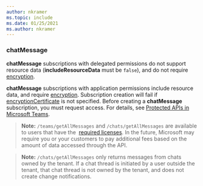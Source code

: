 ```yaml
---
author: nkramer
ms.topic: include
ms.date: 01/25/2021
ms.author: nkramer
---
```


<!-- markdownlint-disable MD041-->

### chatMessage

**chatMessage** subscriptions with delegated permissions do not support resource data (**includeResourceData** must be `false`), and do not require [encryption](/graph/webhooks-with-resource-data).

**chatMessage** subscriptions with application permissions include resource data, and require [encryption](/graph/webhooks-with-resource-data). Subscription creation will fail if [encryptionCertificate](/graph/api/resources/subscription) is not specified. Before creating a **chatMessage** subscription, you must request access. For details, see [Protected APIs in Microsoft Teams](/graph/teams-protected-apis). 

> **Note:** `/teams/getAllMessages` and `/chats/getAllMessages` are available to users that have the 
[required licenses](https://aka.ms/teams-changenotification-licenses).
In the future, Microsoft may require you or your customers to pay additional fees based on the amount of data accessed through the API.

> **Note:** `/chats/getAllMessages` only returns messages from chats owned by the tenant. 
If a chat thread is initiated by a user outside the tenant, that chat thread is not owned by the tenant, and does not create change notifications.
